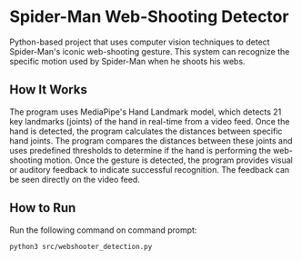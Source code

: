 # Spider-Man Web-Shooting Detector
Python-based project that uses computer vision techniques to detect Spider-Man's iconic web-shooting gesture. This system can recognize the specific motion used by Spider-Man when he shoots his webs.

## How It Works
The program uses MediaPipe's Hand Landmark model, which detects 21 key landmarks (joints) of the hand in real-time from a video feed. 
Once the hand is detected, the program calculates the distances between specific hand joints. 
The program compares the distances between these joints and uses predefined thresholds to determine if the hand is performing the web-shooting motion. 
Once the gesture is detected, the program provides visual or auditory feedback to indicate successful recognition. The feedback can be seen directly on the video feed.

## How to Run

Run the following command on command prompt:
```bash
python3 src/webshooter_detection.py
```
